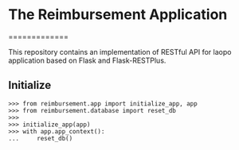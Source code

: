 # The Reimbursement Application
=============

This repository contains an implementation of RESTful API for laopo application based on Flask and Flask-RESTPlus.

## Initialize

``` shell
>>> from reimbursement.app import initialize_app, app
>>> from reimbursement.database import reset_db
>>>
>>> initialize_app(app)
>>> with app.app_context():
...     reset_db()
```

